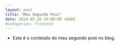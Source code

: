 ```yaml
---
layout: post
title: "Meu Segundo Post"
date: 2024-05-20 10:00:00 +0000
#categories: frontend
---
```


- Este é o conteúdo do meu segundo post no blog.
